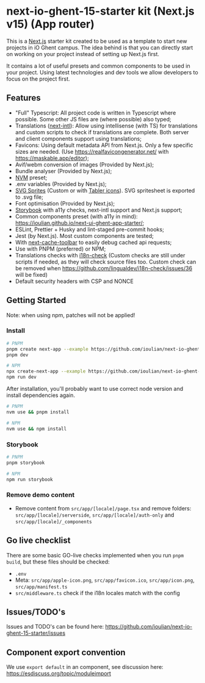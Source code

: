 # next-io-ghent-15-starter kit (Next.js v15) (App router)

This is a [Next.js](https://nextjs.org/) starter kit created to be used as a template to start new projects in iO Ghent campus. The idea behind is that you can directly start on working on your project instead of setting up Next.js first.

It contains a lot of useful presets and common components to be used in your project. Using latest technologies and dev tools we allow developers to focus on the project first.

## Features

- "Full" Typescript: All project code is written in Typescript where possible. Some other JS files are (where possible) also typed;
- Translations ([next-intl](https://github.com/amannn/next-intl)): Allow using intellisense (with TS) for translations and custom scripts to check if translations are complete. Both server and client components support using translations;
- Favicons: Using default metadata API from Next.js. Only a few specific sizes are needed. (Use <https://realfavicongenerator.net/> with <https://maskable.app/editor>);
- Avif/webm conversion of images (Provided by Next.js);
- Bundle analyser (Provided by Next.js);
- [NVM](https://github.com/nvm-sh/nvm) preset;
- .env variables (Provided by Next.js);
- [SVG Sprites](https://github.com/just-paja/svg-sprites/tree/master/packages/webpack-svg-sprite-loader) (Custom or with [Tabler icons](https://tabler-icons.io/)). SVG spritesheet is exported to .svg file;
- Font optimisation (Provided by Next.js);
- [Storybook](https://github.com/storybookjs/storybook) with a11y checks, next-intl support and Next.js support;
- Common components preset (with a11y in mind): <https://ioulian.github.io/next-ui-ghent-app-starter/>;
- ESLint, Prettier + Husky and lint-staged pre-commit hooks;
- Jest (by Next.js). Most custom components are tested;
- With [next-cache-toolbar](https://github.com/KajSzy/next-cache-toolbar) to easily debug cached api requests;
- Use with PNPM (preferred) or NPM;
- Translations checks with [i18n-check](https://github.com/lingualdev/i18n-check) (Custom checks are still under scripts if needed, as they will check source files too. Custom check can be removed when https://github.com/lingualdev/i18n-check/issues/36 will be fixed)
- Default security headers with CSP and NONCE

## Getting Started

Note: when using npm, patches will not be applied!

### Install

```bash
# PNPM
pnpm create next-app --example https://github.com/ioulian/next-io-ghent-15-starter
pnpm dev

# NPM
npx create-next-app --example https://github.com/ioulian/next-io-ghent-15-starter
npm run dev
```

After installation, you'll probably want to use correct node version and install dependencies again.

```bash
# PNPM
nvm use && pnpm install

# NPM
nvm use && npm install
```

### Storybook

```bash
# PNPM
pnpm storybook

# NPM
npm run storybook
```

### Remove demo content

- Remove content from `src/app/[locale]/page.tsx` and remove folders: `src/app/[locale]/serverside`, `src/app/[locale]/auth-only` and `src/app/[locale]/_components`

## Go live checklist

There are some basic GO-live checks implemented when you run `pnpm build`, but these files should be checked:

- `.env`
- Meta: `src/app/apple-icon.png`, `src/app/favicon.ico`, `src/app/icon.png`, `src/app/manifest.ts`
- `src/middleware.ts` check if the i18n locales match with the config

## Issues/TODO's

Issues and TODO's can be found here: <https://github.com/ioulian/next-io-ghent-15-starter/issues>

## Component export convention

We use `export default` in an component, see discussion here: <https://esdiscuss.org/topic/moduleimport>
